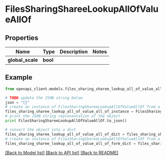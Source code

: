 # FilesSharingShareeLookupAllOfValueAllOf


## Properties
Name | Type | Description | Notes
------------ | ------------- | ------------- | -------------
**global_scale** | **bool** |  | 

## Example

```python
from openapi_client.models.files_sharing_sharee_lookup_all_of_value_all_of import FilesSharingShareeLookupAllOfValueAllOf

# TODO update the JSON string below
json = "{}"
# create an instance of FilesSharingShareeLookupAllOfValueAllOf from a JSON string
files_sharing_sharee_lookup_all_of_value_all_of_instance = FilesSharingShareeLookupAllOfValueAllOf.from_json(json)
# print the JSON string representation of the object
print FilesSharingShareeLookupAllOfValueAllOf.to_json()

# convert the object into a dict
files_sharing_sharee_lookup_all_of_value_all_of_dict = files_sharing_sharee_lookup_all_of_value_all_of_instance.to_dict()
# create an instance of FilesSharingShareeLookupAllOfValueAllOf from a dict
files_sharing_sharee_lookup_all_of_value_all_of_form_dict = files_sharing_sharee_lookup_all_of_value_all_of.from_dict(files_sharing_sharee_lookup_all_of_value_all_of_dict)
```
[[Back to Model list]](../README.md#documentation-for-models) [[Back to API list]](../README.md#documentation-for-api-endpoints) [[Back to README]](../README.md)


